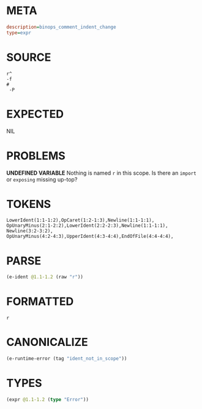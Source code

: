 # META
~~~ini
description=binops_comment_indent_change
type=expr
~~~
# SOURCE
~~~roc
r^
-f
#
 -P
~~~
# EXPECTED
NIL
# PROBLEMS
**UNDEFINED VARIABLE**
Nothing is named `r` in this scope.
Is there an `import` or `exposing` missing up-top?

# TOKENS
~~~zig
LowerIdent(1:1-1:2),OpCaret(1:2-1:3),Newline(1:1-1:1),
OpUnaryMinus(2:1-2:2),LowerIdent(2:2-2:3),Newline(1:1-1:1),
Newline(3:2-3:2),
OpUnaryMinus(4:2-4:3),UpperIdent(4:3-4:4),EndOfFile(4:4-4:4),
~~~
# PARSE
~~~clojure
(e-ident @1.1-1.2 (raw "r"))
~~~
# FORMATTED
~~~roc
r
~~~
# CANONICALIZE
~~~clojure
(e-runtime-error (tag "ident_not_in_scope"))
~~~
# TYPES
~~~clojure
(expr @1.1-1.2 (type "Error"))
~~~
